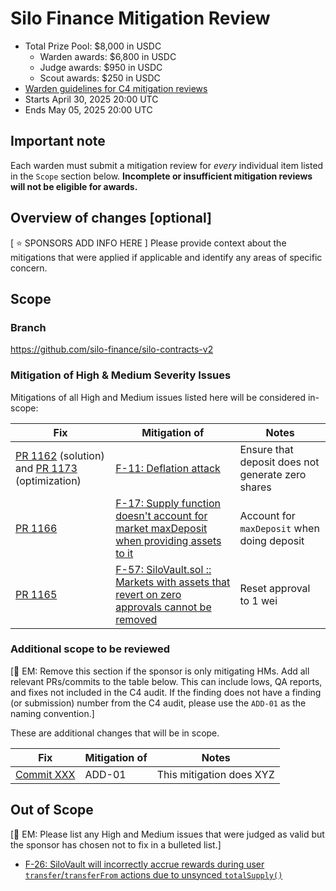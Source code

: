 # Silo Finance Mitigation Review
- Total Prize Pool: $8,000 in USDC
  - Warden awards: $6,800 in USDC
  - Judge awards: $950 in USDC
  - Scout awards: $250 in USDC
- [Warden guidelines for C4 mitigation reviews](https://code4rena.notion.site/Guidelines-for-C4-mitigation-reviews-ed10fc5cfbf640bd8dcec66f38b343c4)
- Starts April 30, 2025 20:00 UTC
- Ends May 05, 2025 20:00 UTC

## Important note 

Each warden must submit a mitigation review for *every* individual item listed in the `Scope` section below. **Incomplete or insufficient mitigation reviews will not be eligible for awards.**

## Overview of changes [optional]

[ ⭐️ SPONSORS ADD INFO HERE ]
Please provide context about the mitigations that were applied if applicable and identify any areas of specific concern. 

## Scope

### Branch

https://github.com/silo-finance/silo-contracts-v2

### Mitigation of High & Medium Severity Issues

Mitigations of all High and Medium issues listed here will be considered in-scope:

| Fix | Mitigation of | Notes | 
| ----------- | ------------- | ----------- |
| [PR 1162](https://github.com/silo-finance/silo-contracts-v2/pull/1162) (solution) and [PR 1173](https://github.com/silo-finance/silo-contracts-v2/pull/1173) (optimization) | [F-11: Deflation attack](https://code4rena.com/audits/2025-03-silo-finance/submissions/S-454) | Ensure that deposit does not generate zero shares | 
| [PR 1166](https://github.com/silo-finance/silo-contracts-v2/pull/1166) | [F-17: Supply function doesn't account for market maxDeposit when providing assets to it](https://code4rena.com/audits/2025-03-silo-finance/submissions/S-312) | Account for `maxDeposit` when doing deposit | 
| [PR 1165](https://github.com/silo-finance/silo-contracts-v2/pull/1165) | [F-57: SiloVault.sol :: Markets with assets that revert on zero approvals cannot be removed](https://code4rena.com/audits/2025-03-silo-finance/submissions/S-107) | Reset approval to 1 wei | 

### Additional scope to be reviewed
[🔴 EM: Remove this section if the sponsor is only mitigating HMs. Add all relevant PRs/commits to the table below. This can include lows, QA reports, and fixes not included in the C4 audit.  If the finding does not have a finding (or submission) number from the C4 audit, please use the `ADD-01` as the naming convention.]

These are additional changes that will be in scope.

| Fix | Mitigation of | Notes | 
| ----------- | ------------- | ----------- |
| [Commit XXX](https://github.com/your-repo/sample-contracts/pull/XXX) | ADD-01 | This mitigation does XYZ | 

## Out of Scope
[🔴 EM: Please list any High and Medium issues that were judged as valid but the sponsor has chosen not to fix in a bulleted list.]

- [F-26: SiloVault will incorrectly accrue rewards during user `transfer`/`transferFrom` actions due to unsynced `totalSupply()`](https://code4rena.com/audits/2025-03-silo-finance/submissions/S-566)
